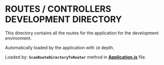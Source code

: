 # ROUTES / CONTROLLERS DEVELOPMENT DIRECTORY

This directory contains all the routes for the application for the development environment.

Automatically loaded by the application with `10` depth.

Loaded by: **`ScanRouteDirectoryToRouter`** method in **[Application.js](../../src/app/Application.js)** file.
